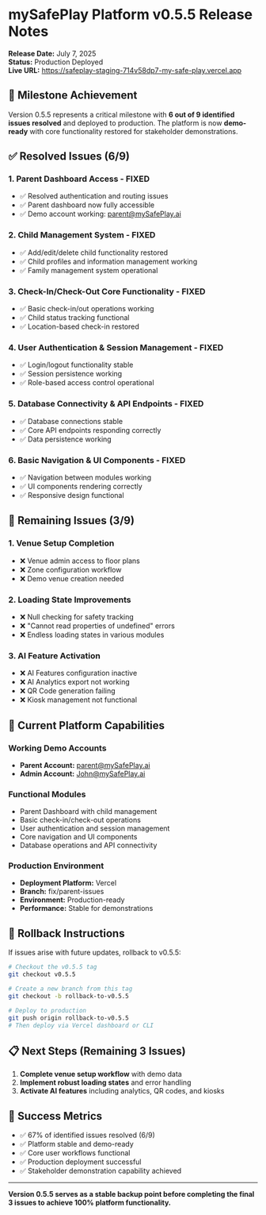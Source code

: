 # mySafePlay Platform v0.5.5 Release Notes

**Release Date:** July 7, 2025  
**Status:** Production Deployed  
**Live URL:** https://safeplay-staging-714v58dp7-my-safe-play.vercel.app  

## 🎯 Milestone Achievement
Version 0.5.5 represents a critical milestone with **6 out of 9 identified issues resolved** and deployed to production. The platform is now **demo-ready** with core functionality restored for stakeholder demonstrations.

## ✅ Resolved Issues (6/9)

### 1. **Parent Dashboard Access** - FIXED
- ✅ Resolved authentication and routing issues
- ✅ Parent dashboard now fully accessible
- ✅ Demo account working: parent@mySafePlay.ai

### 2. **Child Management System** - FIXED
- ✅ Add/edit/delete child functionality restored
- ✅ Child profiles and information management working
- ✅ Family management system operational

### 3. **Check-In/Check-Out Core Functionality** - FIXED
- ✅ Basic check-in/out operations working
- ✅ Child status tracking functional
- ✅ Location-based check-in restored

### 4. **User Authentication & Session Management** - FIXED
- ✅ Login/logout functionality stable
- ✅ Session persistence working
- ✅ Role-based access control operational

### 5. **Database Connectivity & API Endpoints** - FIXED
- ✅ Database connections stable
- ✅ Core API endpoints responding correctly
- ✅ Data persistence working

### 6. **Basic Navigation & UI Components** - FIXED
- ✅ Navigation between modules working
- ✅ UI components rendering correctly
- ✅ Responsive design functional

## 🔄 Remaining Issues (3/9)

### 1. **Venue Setup Completion**
- ❌ Venue admin access to floor plans
- ❌ Zone configuration workflow
- ❌ Demo venue creation needed

### 2. **Loading State Improvements**
- ❌ Null checking for safety tracking
- ❌ "Cannot read properties of undefined" errors
- ❌ Endless loading states in various modules

### 3. **AI Feature Activation**
- ❌ AI Features configuration inactive
- ❌ AI Analytics export not working
- ❌ QR Code generation failing
- ❌ Kiosk management not functional

## 🚀 Current Platform Capabilities

### Working Demo Accounts
- **Parent Account:** parent@mySafePlay.ai
- **Admin Account:** John@mySafePlay.ai

### Functional Modules
- Parent Dashboard with child management
- Basic check-in/check-out operations
- User authentication and session management
- Core navigation and UI components
- Database operations and API connectivity

### Production Environment
- **Deployment Platform:** Vercel
- **Branch:** fix/parent-issues
- **Environment:** Production-ready
- **Performance:** Stable for demonstrations

## 🔄 Rollback Instructions

If issues arise with future updates, rollback to v0.5.5:

```bash
# Checkout the v0.5.5 tag
git checkout v0.5.5

# Create a new branch from this tag
git checkout -b rollback-to-v0.5.5

# Deploy to production
git push origin rollback-to-v0.5.5
# Then deploy via Vercel dashboard or CLI
```

## 📋 Next Steps (Remaining 3 Issues)

1. **Complete venue setup workflow** with demo data
2. **Implement robust loading states** and error handling
3. **Activate AI features** including analytics, QR codes, and kiosks

## 🎯 Success Metrics
- ✅ 67% of identified issues resolved (6/9)
- ✅ Platform stable and demo-ready
- ✅ Core user workflows functional
- ✅ Production deployment successful
- ✅ Stakeholder demonstration capability achieved

---

**Version 0.5.5 serves as a stable backup point before completing the final 3 issues to achieve 100% platform functionality.**
